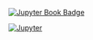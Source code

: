 [![Jupyter Book Badge](https://jupyterbook.org/badge.svg)](<https://liuhuanshuo.github.io/zaoqi-book/intro.html>)


[![Jupyter](https://jupyterbook.org/badge.svg)](<YOUR URL HERE>)